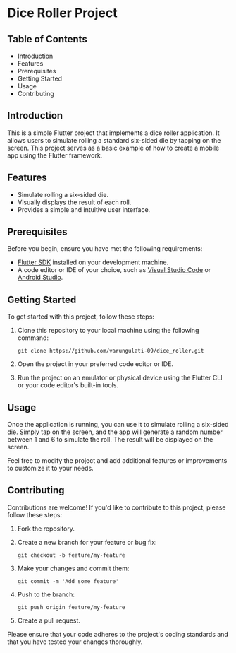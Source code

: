 # Dice Roller Project

## Table of Contents
- Introduction
- Features
- Prerequisites
- Getting Started
- Usage
- Contributing

## Introduction

This is a simple Flutter project that implements a dice roller application. It allows users to simulate rolling a standard six-sided die by tapping on the screen. This project serves as a basic example of how to create a mobile app using the Flutter framework.

## Features

- Simulate rolling a six-sided die.
- Visually displays the result of each roll.
- Provides a simple and intuitive user interface.

## Prerequisites

Before you begin, ensure you have met the following requirements:

- [Flutter SDK](https://flutter.dev/docs/get-started/install) installed on your development machine.
- A code editor or IDE of your choice, such as [Visual Studio Code](https://code.visualstudio.com/) or [Android Studio](https://developer.android.com/studio).

## Getting Started

To get started with this project, follow these steps:

1. Clone this repository to your local machine using the following command:
   ```
   git clone https://github.com/varungulati-09/dice_roller.git
   ```

2. Open the project in your preferred code editor or IDE.

3. Run the project on an emulator or physical device using the Flutter CLI or your code editor's built-in tools.

## Usage

Once the application is running, you can use it to simulate rolling a six-sided die. Simply tap on the screen, and the app will generate a random number between 1 and 6 to simulate the roll. The result will be displayed on the screen.

Feel free to modify the project and add additional features or improvements to customize it to your needs.

## Contributing

Contributions are welcome! If you'd like to contribute to this project, please follow these steps:

1. Fork the repository.

2. Create a new branch for your feature or bug fix:
   ```
   git checkout -b feature/my-feature
   ```

3. Make your changes and commit them:
   ```
   git commit -m 'Add some feature'
   ```

4. Push to the branch:
   ```
   git push origin feature/my-feature
   ```

5. Create a pull request.

Please ensure that your code adheres to the project's coding standards and that you have tested your changes thoroughly.

